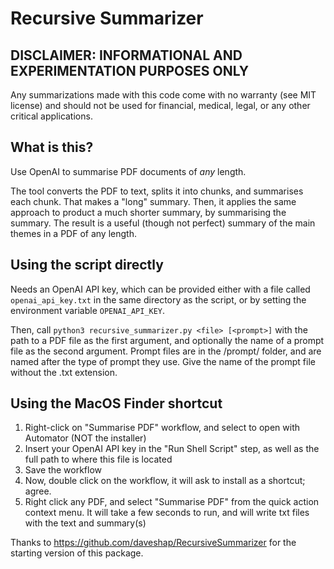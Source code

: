 # Recursive Summarizer

## DISCLAIMER: INFORMATIONAL AND EXPERIMENTATION PURPOSES ONLY

Any summarizations made with this code come with no warranty (see MIT license) and should not be used for financial, medical, legal, or any other critical applications.

## What is this?

Use OpenAI to summarise PDF documents of *any* length.

The tool converts the PDF to text, splits it into chunks, and summarises each chunk. That makes a "long" summary. Then, it applies the same approach to product a much shorter summary, by summarising the summary. The result is a useful (though not perfect) summary of the main themes in a PDF of any length.

## Using the script directly
Needs an OpenAI API key, which can be provided either with a file called `openai_api_key.txt` in the same directory as the script, or by setting the environment variable `OPENAI_API_KEY`.

Then, call `python3 recursive_summarizer.py <file> [<prompt>]` with the path to a PDF file as the first argument, and optionally the name of a prompt file as the second argument. Prompt files are in the /prompt/ folder, and are named after the type of prompt they use. Give the name of the prompt file without the .txt extension.

## Using the MacOS Finder shortcut

1. Right-click on "Summarise PDF" workflow, and select to open with Automator (NOT the installer)
2. Insert your OpenAI API key in the "Run Shell Script" step, as well as the full path to where this file is located
3. Save the workflow
4. Now, double click on the workflow, it will ask to install as a shortcut; agree.
5. Right click any PDF, and select "Summarise PDF" from the quick action context menu. It will take a few seconds to run, and will write txt files with the text and summary(s)

Thanks to https://github.com/daveshap/RecursiveSummarizer for the starting version of this package.

